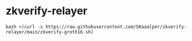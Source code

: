 # zkverify-relayer
```
bash <(curl -s https://raw.githubusercontent.com/SKaaalper/zkverify-relayer/main/zkverify-groth16.sh)
```
